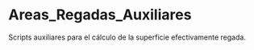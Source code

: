 # Areas_Regadas_Auxiliares
Scripts auxiliares para el cálculo de la superficie efectivamente regada.
